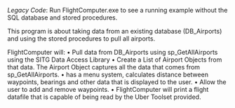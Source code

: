*Legacy Code*: Run FlightComputer.exe to see a running example without the SQL database and stored procedures.

This program is about taking data from an existing database (DB_Airports) and using the stored procedures to pull all airports. 

FlightComputer will:
•	Pull data from DB_Airports using sp_GetAllAirports using the SITG Data Access Library
•	Create a List of Airport Objects from that data. The Airport Object captures all the data that comes from sp_GetAllAirports.
•	has a menu system, calculates distance between waypoints, bearings and other data that is displayed to the user.
•	Allow the user to add and remove waypoints.
•	FlightComputer will print a flight datafile that is capable of being read by the Uber Toolset provided. 
